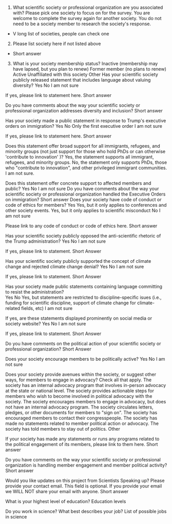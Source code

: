 1. What scientific society or professional organization are you associated with? Please pick one society to focus on for the survey. You are welcome to complete the survey again for another society. You do not need to be a society member to research the society's response. 
- V long list of societies, people can check one

2. Please list society here if not listed above
- Short answer

3. What is your society membership status?
Inactive (membership may have lapsed, but you plan to renew)
Former member (no plans to renew)
Active
Unaffiliated with this society
Other
Has your scientific society publicly released statement that includes language about valuing diversity?
Yes
No
I am not sure

If yes, please link to statement here.
Short answer

Do you have comments about the way your scientific society or professional organization addresses diversity and inclusion?
Short answer

Has your society made a public statement in response to Trump's executive orders on immigration?
Yes
No
﻿﻿Only the first executive order
I am not sure

If yes, please link to statement here.
Short answer

Does this statement offer broad support for all immigrants, refugees, and minority groups (not just support for those who hold PhDs or can otherwise 'contribute to innovation' )?
Yes, the statement supports all immigrant, refugees, and minority groups.
No, the statement only supports PhDs, those who "contribute to innovation", and other privileged immigrant communities.
I am not sure.

Does this statement offer concrete support to affected members and public?
Yes
No
I am not sure
Do you have comments about the way your scientific society or professional organization handled the Executive Orders on immigration? 
Short answer
Does your society have code of conduct or code of ethics for members?
Yes
Yes, but it only applies to conferences and other society events.
Yes, but it only applies to scientific misconduct
No
I am not sure

Please link to any code of conduct or code of ethics here.
Short answer

Has your scientific society publicly opposed the anti-scientific rhetoric of the Trump administration?
Yes
No
I am not sure

If yes, please link to statement.
Short Answer

Has your scientific society publicly supported the concept of climate change and rejected climate change denial?
Yes
No
I am not sure

If yes, please link to statement.
Short Answer

Has your society made public statements containing language committing to resist the administration?    
Yes
No
Yes, but statements are restricted to discipline-specific isues (i.e., funding for scientific discipline, support of climate change for climate-related fields, etc)
I am not sure

If yes, are these statements displayed prominently on social media or society website?
Yes
No
I am not sure

If yes, please link to statement.
Short Answer

Do you have comments on the political action of your scientific society or professional organization?
Short Answer

Does your society encourage members to be politically active?
Yes
No 
I am not sure

Does your society provide avenues within the society, or suggest other ways, for members to engage in advocacy? Check all that apply.
The society has an internal advocacy program that involves in-person advocacy at the state or national level. 
The society provides actionable steps for members who wish to become involved in political advocacy with the society.
The society encourages members to engage in advocacy, but does not have an internal advocacy program.
The society circulates letters, pledges, or other documents for members to "sign on".
The society has encouraged members to contact their congresspeople.
The society has made no statements related to member political action or advocacy.
The society has told members to stay out of politics.
Other

If your society has made any statements or runs any programs related to the political engagement of its members, please link to them here. 
Short answer

Do you have comments on the way your scientific society or professional organization is handling member engagement and member political activity?
Short answer

Would you like updates on this project from Scientists Speaking up? Please provide your contact email. This field is optional. If you provide your email we WILL NOT share your email with anyone.
Short answer

What is your highest level of education?
Education levels

Do you work in science? What best describes your job?
List of possible jobs in science
